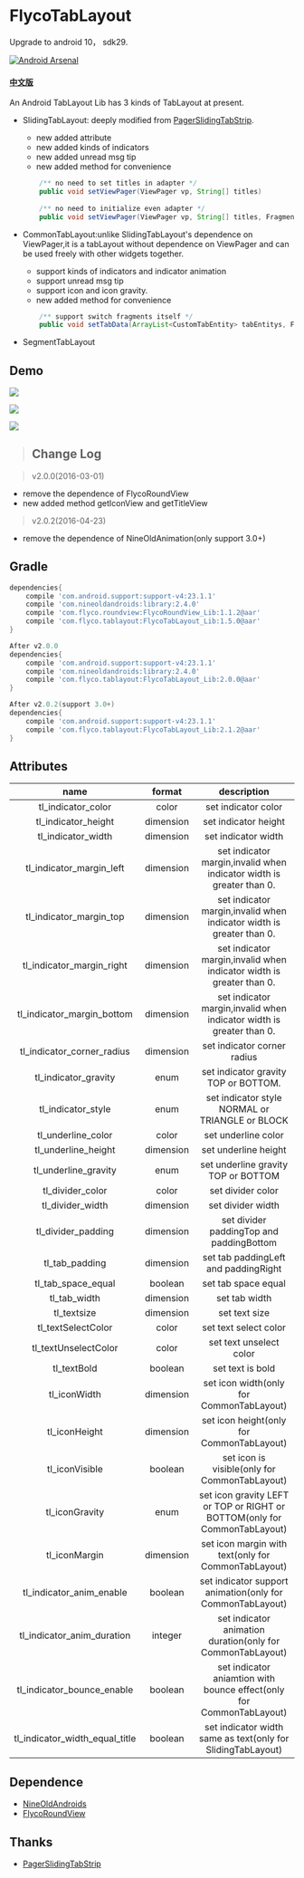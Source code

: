 # FlycoTabLayout

Upgrade to android 10， sdk29.

[![Android Arsenal](https://img.shields.io/badge/Android%20Arsenal-FlycoTabLayout-green.svg?style=true)](https://android-arsenal.com/details/1/2756)
#### [中文版](https://github.com/H07000223/FlycoTabLayout/blob/master/README_CN.md)
An Android TabLayout Lib has 3 kinds of TabLayout at present.

* SlidingTabLayout: deeply modified from [PagerSlidingTabStrip](https://github.com/jpardogo/PagerSlidingTabStrip).
    * new added attribute
    * new added kinds of indicators
    * new added unread msg tip
    * new added method for convenience
    
    ```java
        /** no need to set titles in adapter */
        public void setViewPager(ViewPager vp, String[] titles)
        
        /** no need to initialize even adapter */
        public void setViewPager(ViewPager vp, String[] titles, FragmentActivity fa, ArrayList<Fragment> fragments) 
    ```

* CommonTabLayout:unlike SlidingTabLayout's dependence on ViewPager,it is a tabLayout without dependence on ViewPager and 
can be used freely with other widgets together.
    * support kinds of indicators and indicator animation
    * support unread msg tip
    * support icon and icon gravity.
    * new added method for convenience
    
    ```java
        /** support switch fragments itself */
        public void setTabData(ArrayList<CustomTabEntity> tabEntitys, FragmentManager fm, int containerViewId, ArrayList<Fragment> fragments)
    ```

* SegmentTabLayout

## Demo
![](https://github.com/H07000223/FlycoTabLayout/blob/master/preview_1.gif)

![](https://github.com/H07000223/FlycoTabLayout/blob/master/preview_2.gif)

![](https://github.com/H07000223/FlycoTabLayout/blob/master/preview_3.gif)


>## Change Log

 > v2.0.0(2016-03-01)
   - remove the dependence of FlycoRoundView
   - new added method getIconView and getTitleView

 > v2.0.2(2016-04-23)
   - remove the dependence of NineOldAnimation(only support 3.0+)


## Gradle

```groovy
dependencies{
    compile 'com.android.support:support-v4:23.1.1'
    compile 'com.nineoldandroids:library:2.4.0'
    compile 'com.flyco.roundview:FlycoRoundView_Lib:1.1.2@aar'
    compile 'com.flyco.tablayout:FlycoTabLayout_Lib:1.5.0@aar'
}

After v2.0.0
dependencies{
    compile 'com.android.support:support-v4:23.1.1'
    compile 'com.nineoldandroids:library:2.4.0'
    compile 'com.flyco.tablayout:FlycoTabLayout_Lib:2.0.0@aar'
}

After v2.0.2(support 3.0+)
dependencies{
    compile 'com.android.support:support-v4:23.1.1'
    compile 'com.flyco.tablayout:FlycoTabLayout_Lib:2.1.2@aar'
}
```

## Attributes

|name|format|description|
|:---:|:---:|:---:|
| tl_indicator_color | color |set indicator color
| tl_indicator_height | dimension |set indicator height
| tl_indicator_width | dimension |set indicator width
| tl_indicator_margin_left | dimension |set indicator margin,invalid when indicator width is greater than 0.
| tl_indicator_margin_top | dimension |set indicator margin,invalid when indicator width is greater than 0.
| tl_indicator_margin_right | dimension |set indicator margin,invalid when indicator width is greater than 0.
| tl_indicator_margin_bottom | dimension |set indicator margin,invalid when indicator width is greater than 0.
| tl_indicator_corner_radius | dimension |set indicator corner radius
| tl_indicator_gravity | enum |set indicator gravity TOP or BOTTOM.
| tl_indicator_style | enum |set indicator style NORMAL or TRIANGLE or BLOCK
| tl_underline_color | color |set underline color
| tl_underline_height | dimension |set underline height
| tl_underline_gravity | enum |set underline gravity TOP or BOTTOM
| tl_divider_color | color |set divider color
| tl_divider_width | dimension |set divider width
| tl_divider_padding |dimension| set divider paddingTop and paddingBottom
| tl_tab_padding |dimension| set tab paddingLeft and paddingRight
| tl_tab_space_equal |boolean| set tab space equal
| tl_tab_width |dimension| set tab width
| tl_textsize |dimension| set text size
| tl_textSelectColor |color| set text select color
| tl_textUnselectColor |color|  set text unselect color
| tl_textBold |boolean| set text is bold 
| tl_iconWidth |dimension| set icon width(only for CommonTabLayout)
| tl_iconHeight |dimension|set icon height(only for CommonTabLayout)
| tl_iconVisible |boolean| set icon is visible(only for CommonTabLayout)
| tl_iconGravity |enum| set icon gravity LEFT or TOP or RIGHT or BOTTOM(only for CommonTabLayout)
| tl_iconMargin |dimension| set icon margin with text(only for CommonTabLayout)
| tl_indicator_anim_enable |boolean| set indicator support animation(only for CommonTabLayout)
| tl_indicator_anim_duration |integer| set indicator animation duration(only for CommonTabLayout)
| tl_indicator_bounce_enable |boolean| set indicator aniamtion with bounce effect(only for CommonTabLayout)
| tl_indicator_width_equal_title |boolean| set indicator width same as text(only for SlidingTabLayout)

## Dependence
*   [NineOldAndroids](https://github.com/JakeWharton/NineOldAndroids)
*   [FlycoRoundView](https://github.com/H07000223/FlycoRoundView)

## Thanks
*   [PagerSlidingTabStrip](https://github.com/jpardogo/PagerSlidingTabStrip)
